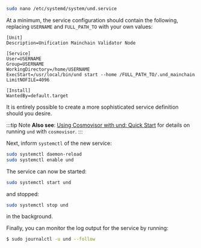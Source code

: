 ```bash
sudo nano /etc/systemd/system/und.service
```

At a minimum, the service configuration should contain the following, replacing `USERNAME` and `FULL_PATH_TO`
with your own values:

```
[Unit]
Description=Unification Mainchain Validator Node

[Service]
User=USERNAME
Group=USERNAME
WorkingDirectory=/home/USERNAME
ExecStart=/usr/local/bin/und start --home /FULL_PATH_TO/.und_mainchain
LimitNOFILE=4096

[Install]
WantedBy=default.target
```

It is entirely possible to create a more sophisticated service definition should you desire.

:::tip Note
**Also see**: [Using Cosmovisor with und: Quick Start](/mainchain/migrations/cosmovisor.md) for details on running `und` with
`cosmovisor`.
:::

Next, inform `systemctl` of the new service:

```bash
sudo systemctl daemon-reload
sudo systemctl enable und
```

The service can now be started:

```bash
sudo systemctl start und
```

and stopped:

```bash
sudo systemctl stop und
```

in the background.

Finally, you can monitor the log output for the service by running:

```bash
$ sudo journalctl -u und --follow
```
